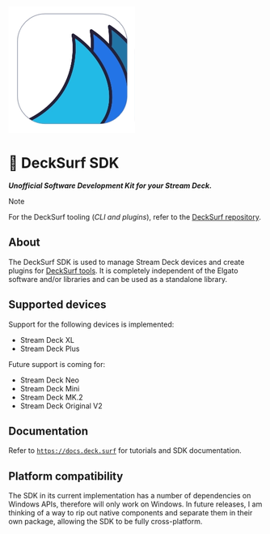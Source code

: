 ![DeckSurf SDK Icon](images/logo-small.webp)

# 🌊 DeckSurf SDK

_**Unofficial Software Development Kit for your Stream Deck.**_

>[!NOTE]
>For the DeckSurf tooling (_CLI and plugins_), refer to the [DeckSurf repository](https://github.com/dend/DeckSurf).

## About

The DeckSurf SDK is used to manage Stream Deck devices and create plugins for [DeckSurf tools](https://github.com/dend/DeckSurf). It is completely independent of the Elgato software and/or libraries and can be used as a standalone library.

## Supported devices

Support for the following devices is implemented:

- Stream Deck XL
- Stream Deck Plus

Future support is coming for:

- Stream Deck Neo
- Stream Deck Mini
- Stream Deck MK.2
- Stream Deck Original V2

## Documentation

Refer to [`https://docs.deck.surf`](https://docs.deck.surf/) for tutorials and SDK documentation.

## Platform compatibility

The SDK in its current implementation has a number of dependencies on Windows APIs, therefore will only work on Windows. In future releases, I am thinking of a way to rip out native components and separate them in their own package, allowing the SDK to be fully cross-platform.

